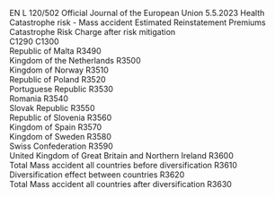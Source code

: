 EN  L 120/502 Official Journal of the European Union 5.5.2023
 Health Catastrophe risk - Mass accident  Estimated Reinstatement 
Premiums  Catastrophe Risk Charge 
after risk mitigation  
C1290  C1300  
Republic of Malta  R3490  
Kingdom of the Netherlands  R3500  
Kingdom of Norway  R3510  
Republic of Poland  R3520  
Portuguese Republic  R3530  
Romania  R3540  
Slovak Republic  R3550  
Republic of Slovenia  R3560  
Kingdom of Spain  R3570  
Kingdom of Sweden  R3580  
Swiss Confederation  R3590  
United Kingdom of Great Britain and Northern Ireland  R3600  
Total Mass accident all countries before diversification  R3610  
Diversification effect between countries  R3620  
Total Mass accident all countries after diversification  R3630
